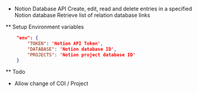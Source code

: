 * Notion Database API
Create, edit, read and delete entries in a specified Notion database
Retrieve list of relation database links

** Setup
Environment variables
```json
    "env": {
        "TOKEN": 'Notion API Token',
        "DATABASE": 'Notion database ID',
        "PROJECTS": 'Notion project database ID'
    }
```

** Todo
- Allow change of COI / Project
